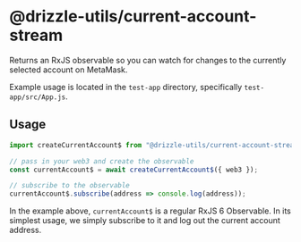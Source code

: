 # @drizzle-utils/current-account-stream

Returns an RxJS observable so you can watch for changes to the currently selected account on MetaMask.

Example usage is located in the `test-app` directory, specifically `test-app/src/App.js`.

## Usage

```js
import createCurrentAccount$ from "@drizzle-utils/current-account-stream";

// pass in your web3 and create the observable
const currentAccount$ = await createCurrentAccount$({ web3 });

// subscribe to the observable
currentAccount$.subscribe(address => console.log(address));
```

In the example above, `currentAccount$` is a regular RxJS 6 Observable. In its simplest usage, we simply subscribe to it and log out the current account address.
